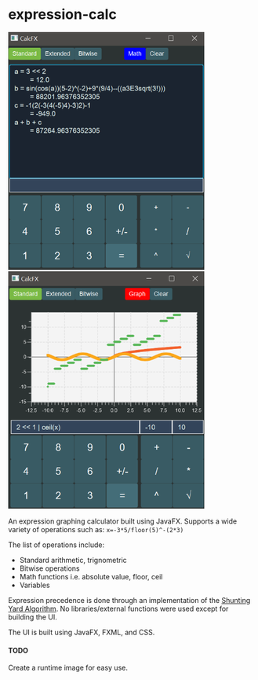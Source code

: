 # expression-calc
<img src="/assets/cdemo1.png" alt="calculator" width="400"/>
<img src="/assets/cdemo2.png" alt="calculator" width="400"/>

An expression graphing calculator built using JavaFX. Supports a wide variety of operations such as:
`x=-3*5/floor(5)^-(2*3)`

The list of operations include:
* Standard arithmetic, trignometric
* Bitwise operations
* Math functions i.e. absolute value, floor, ceil
* Variables

Expression precedence is done through an implementation of the [Shunting Yard Algorithm](https://en.wikipedia.org/wiki/Shunting_yard_algorithm).
No libraries/external functions were used except for building the UI.

The UI is built using JavaFX, FXML, and CSS.

#### TODO
Create a runtime image for easy use.
